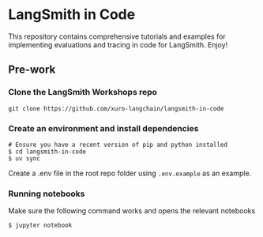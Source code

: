 # LangSmith in Code

This repository contains comprehensive tutorials and examples for implementing evaluations and tracing in code for LangSmith. Enjoy!


## Pre-work

### Clone the LangSmith Workshops repo
```
git clone https://github.com/xuro-langchain/langsmith-in-code
```

### Create an environment and install dependencies  
```
# Ensure you have a recent version of pip and python installed
$ cd langsmith-in-code
$ uv sync
```

Create a .env file in the root repo folder using ```.env.example``` as an example.

### Running notebooks
Make sure the following command works and opens the relevant notebooks
```
$ jupyter notebook
```
